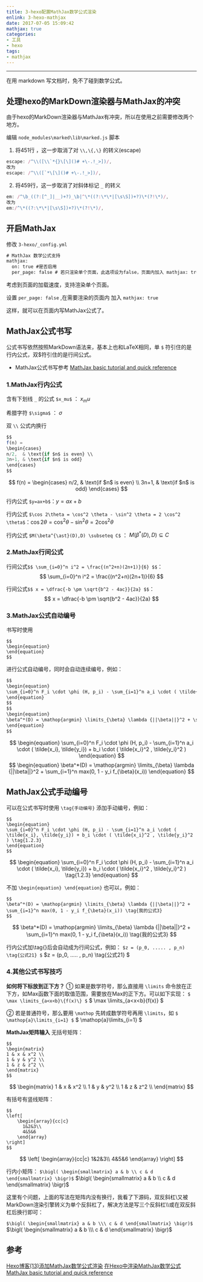 ```yaml
---
title: 3-hexo配置MathJax数学公式渲染
enlink: 3-hexo-mathjax
date: 2017-07-05 15:09:42
mathjax: true
categories:
- 工具
- hexo
tags:
- mathjax
---
```

<hr>
在用 markdown 写文档时，免不了碰到数学公式。

## 处理hexo的MarkDown渲染器与MathJax的冲突
由于hexo的MarkDown渲染器与MathJax有冲突，所以在使用之前需要修改两个地方。

编辑 `node_modules\marked\lib\marked.js` 脚本

1. 将451行 ，这一步取消了对 `\\,\{,\}` 的转义(escape)
```js
escape: /^\\([\\`*{}\[\]()# +\-.!_>])/,
改为
escape: /^\\([`*\[\]()# +\-.!_>])/,
```
2. 将459行，这一步取消了对斜体标记 `_` 的转义
```js
em: /^\b_((?:[^_]|__)+?)_\b|^\*((?:\*\*|[\s\S])+?)\*(?!\*)/,
改为
em:/^\*((?:\*\*|[\s\S])+?)\*(?!\*)/,
```

## 开启MathJax
修改 `3-hexo/_config.yml`
```xml
# MathJax 数学公式支持
mathjax:
  on: true #是否启用
  per_page: false # 若只渲染单个页面，此选项设为false，页面内加入 mathjax: true
```
考虑到页面的加载速度，支持渲染单个页面。

设置 `per_page: false` ,在需要渲染的页面内 加入 `mathjax: true`

这样，就可以在页面内写MathJax公式了。

## MathJax公式书写
公式书写依然按照MarkDown语法来，基本上也和LaTeX相同，单 `$` 符引住的是行内公式，双$符引住的是行间公式。
* MathJax公式书写参考
[MathJax basic tutorial and quick reference](http://meta.math.stackexchange.com/questions/5020/mathjax-basic-tutorial-and-quick-reference)

### 1.MathJax行内公式
含有下划线 `_` 的公式 `$x_mu$` ： $x_mu$

希腊字符 `$\sigma$` ： $\sigma$

双 `\\` 公式内换行
```js
$$
f(n) =
\begin{cases}
n/2,  & \text{if $n$ is even} \\
3n+1, & \text{if $n$ is odd}
\end{cases}
$$
```
$$
f(n) =
\begin{cases}
n/2,  & \text{if $n$ is even} \\
3n+1, & \text{if $n$ is odd}
\end{cases}
$$

行内公式 `$y=ax+b$`：$y=ax+b$

行内公式 `$\cos 2\theta = \cos^2 \theta - \sin^2 \theta = 2 \cos^2 \theta$`：$\cos 2\theta = \cos^2 \theta - \sin^2 \theta = 2 \cos^2 \theta$

行内公式 `$M(\beta^{\ast}(D),D) \subseteq C$` ： $M(\beta^{\ast}(D),D) \subseteq C$

### 2.MathJax行间公式

行间公式`$$ \sum_{i=0}^n i^2 = \frac{(n^2+n)(2n+1)}{6} $$`：
$$ \sum_{i=0}^n i^2 = \frac{(n^2+n)(2n+1)}{6} $$

行间公式`$$ x = \dfrac{-b \pm \sqrt{b^2 - 4ac}}{2a} $$`：
$$ x = \dfrac{-b \pm \sqrt{b^2 - 4ac}}{2a} $$

### 3.MathJax公式自动编号

书写时使用
```
$$
\begin{equation}
\end{equation}
$$
```
进行公式自动编号，同时会自动连续编号，例如：
```xml
$$
\begin{equation}
\sum_{i=0}^n F_i \cdot \phi (H, p_i) - \sum_{i=1}^n a_i \cdot ( \tilde{x_i}, \tilde{y_i}) + b_i \cdot ( \tilde{x_i}^2 , \tilde{y_i}^2 )
\end{equation}
$$
$$
\begin{equation}
\beta^*(D) = \mathop{argmin} \limits_{\beta} \lambda {||\beta||}^2 + \sum_{i=1}^n max(0, 1 - y_i f_{\beta}(x_i))
\end{equation}
$$
```
$$
\begin{equation}
\sum_{i=0}^n F_i \cdot \phi (H, p_i) - \sum_{i=1}^n a_i \cdot ( \tilde{x_i}, \tilde{y_i}) + b_i \cdot ( \tilde{x_i}^2 , \tilde{y_i}^2 )
\end{equation}
$$
$$
\begin{equation}
\beta^*(D) = \mathop{argmin} \limits_{\beta} \lambda {||\beta||}^2 + \sum_{i=1}^n max(0, 1 - y_i f_{\beta}(x_i))
\end{equation}
$$

## MathJax公式手动编号
可以在公式书写时使用 `\tag{手动编号}` 添加手动编号，例如：
```
$$
\begin{equation}
\sum_{i=0}^n F_i \cdot \phi (H, p_i) - \sum_{i=1}^n a_i \cdot ( \tilde{x_i}, \tilde{y_i}) + b_i \cdot ( \tilde{x_i}^2 , \tilde{y_i}^2 ) \tag{1.2.3}
\end{equation}
$$
```
$$
\begin{equation}
\sum_{i=0}^n F_i \cdot \phi (H, p_i) - \sum_{i=1}^n a_i \cdot ( \tilde{x_i}, \tilde{y_i}) + b_i \cdot ( \tilde{x_i}^2 , \tilde{y_i}^2 ) \tag{1.2.3}
\end{equation}
$$

不加 `\begin{equation} \end{equation}` 也可以，例如：
```
$$
\beta^*(D) = \mathop{argmin} \limits_{\beta} \lambda {||\beta||}^2 + \sum_{i=1}^n max(0, 1 - y_i f_{\beta}(x_i)) \tag{我的公式3}
$$
```
$$
\beta^*(D) = \mathop{argmin} \limits_{\beta} \lambda {||\beta||}^2 + \sum_{i=1}^n max(0, 1 - y_i f_{\beta}(x_i)) \tag{我的公式3}
$$

行内公式加\tag{}后会自动成为行间公式，例如： `$z = (p_0, ..... , p_n) \tag{公式21} $`
$z = (p_0, ..... , p_n) \tag{公式21} $

### 4.其他公式书写技巧
**如何将下标放到正下方？**
① 如果是数学符号，那么直接用 `\limits` 命令放在正下方，如Max函数下面的取值范围，需要放在Max的正下方。可以如下实现：
`$ \max \limits_{a<x<b}\{f(x)\} $`
$ \max \limits_{a<x<b}\{f(x)\} $

② 若是普通符号，那么要用 `\mathop` 先转成数学符号再用 `\limits`，如
`$ \mathop{a}\limits_{i=1} $`
$ \mathop{a}\limits_{i=1} $

**MathJax矩阵输入**
无括号矩阵：
```
$$
\begin{matrix}
1 & x & x^2 \\
1 & y & y^2 \\
1 & z & z^2 \\
\end{matrix}
$$
```
$$
\begin{matrix}
1 & x & x^2 \\
1 & y & y^2 \\
1 & z & z^2 \\
\end{matrix}
$$

有括号有竖线矩阵：
```
$$
\left[
    \begin{array}{cc|c}
      1&2&3\\
      4&5&6
    \end{array}
\right]
$$
```
$$
\left[
    \begin{array}{cc|c}
      1&2&3\\
      4&5&6
    \end{array}
\right]
$$

行内小矩阵：
`$\bigl( \begin{smallmatrix} a & b \\ c & d \end{smallmatrix} \bigr)$`
$\bigl( \begin{smallmatrix} a & b \\ c & d \end{smallmatrix} \bigr)$

这里有个问题，上面的写法在矩阵内没有换行，我看了下源码，双反斜杠\\又被MarkDown渲染引擎转义为单个反斜杠了，解决方法是写三个反斜杠\\\或在双反斜杠后换行即可：

`$\bigl( \begin{smallmatrix} a & b \\\ c & d \end{smallmatrix} \bigr)$`
$\bigl( \begin{smallmatrix} a & b \\\ c & d \end{smallmatrix} \bigr)$

## 参考
[Hexo博客(13)添加MathJax数学公式渲染](http://masikkk.com/article/hexo-13-MathJax/)
[在Hexo中渲染MathJax数学公式](http://www.jianshu.com/p/7ab21c7f0674)
[MathJax basic tutorial and quick reference](https://math.meta.stackexchange.com/questions/5020/mathjax-basic-tutorial-and-quick-reference)
